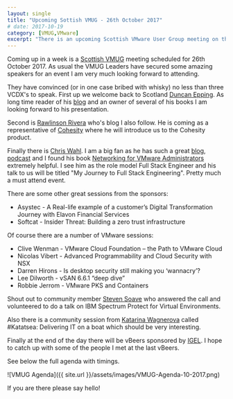 ```yaml
---
layout: single
title: "Upcoming Sottish VMUG - 26th October 2017"
# date: 2017-10-19
category: [VMUG,VMware]
excerpt: "There is an upcoming Scottish VMware User Group meeting on the 26th October 2017"
---
```

Coming up in a week is a [Scottish VMUG](http://vmug.com/scotland) meeting scheduled for 26th October 2017. As usual the VMUG Leaders have secured some amazing speakers for an event I am very much looking forward to attending.

They have convinced (or in one case bribed with whisky) no less than three VCDX's to speak. First up we welcome back to Scotland [Duncan Epping](http://twitter.com/duncanyb). As long time reader of his [blog](http://www.yellow-bricks.com) and an owner of several of his books I am looking forward to his presentation.

Second is [Rawlinson Rivera](https://twitter.com/punchingclouds) who's blog I also follow. He is coming as a representative of [Cohesity](http://www.cohesity.com/) where he will introduce us to the Cohesity product.

Finally there is [Chris Wahl](https://twitter.com/chriswahl). I am a big fan as he has such a great [blog](http://wahlnetwork.com/), [podcast](http://packetpushers.net/series/datanauts-podcast/) and I found his book [Networking for VMware Administrators](https://www.amazon.co.uk/Networking-VMware-Administrators-Press-Technology-ebook/dp/B00J4N8TTS/ref=tmm_kin_swatch_0?_encoding=UTF8&qid=1508094739&sr=8-1-fkmr0) extremely helpful. I see him as the role model Full Stack Engineer and his talk to us will be titled "My Journey to Full Stack Engineering". Pretty much a must attend event.

There are some other great sessions from the sponsors:
* Asystec - A Real-life example of a customer’s Digital Transformation Journey with Elavon Financial Services
* Softcat - Insider Threat: Building a zero trust infrastructure

Of course there are a number of VMware sessions:
* Clive Wenman - VMware Cloud Foundation – the Path to VMware Cloud
* Nicolas Vibert - Advanced Programmability and Cloud Security with NSX
* Darren Hirons - Is desktop security still making you ‘wannacry’? 
* Lee Dilworth - vSAN 6.6.1 “deep dive”
* Robbie Jerrom - VMware PKS and Containers

Shout out to community member [Steven Soave](http://twitter.com/stevensoave) who answered the call and volunteered to do a talk on IBM Spectrum Protect for Virtual Environments.

Also there is a community session from [Katarina Wagnerova](https://twitter.com/_KatkaW_) called #Katatsea: Delivering IT on a boat which should be very interesting.

Finally at the end of the day there will be vBeers sponsored by [IGEL](https://www.igel.com). I hope to catch up with some of the people I met at the last vBeers.

See below the full agenda with timings.

![VMUG Agenda]({{ site.url }}/assets/images/VMUG-Agenda-10-2017.png)

If you are there please say hello!